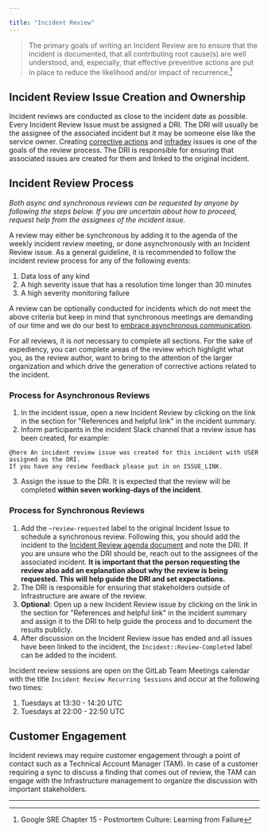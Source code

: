 ```yaml
---

title: "Incident Review"
---
```









> The primary goals of writing an Incident Review are to ensure that the incident is documented, that all contributing root cause(s) are well understood, and, especially, that effective preventive actions are put in place to reduce the likelihood and/or impact of recurrence.[^1]

## Incident Review Issue Creation and Ownership

Incident reviews are conducted as close to the incident date as possible.
Every Incident Review Issue must be assigned a DRI. The DRI will usually be the assignee of the associated incident but it may be someone else like the service owner.
Creating [corrective actions](/handbook/engineering/infrastructure/incident-management/#corrective-actions) and [infradev](/handbook/engineering/workflow/#infradev) issues is one of the goals of the review process. The DRI is responsible for ensuring that associated issues are created for them and linked to the original incident.

## Incident Review Process

_Both async and synchronous reviews can be requested by anyone by following the steps below. If you are uncertain about how to proceed, request help from the assignees of the incident issue._

A review may either be synchronous by adding it to the agenda of the weekly incident review meeting, or done asynchronously with an Incident Review issue.
As a general guideline, it is recommended to follow the incident review process for any of the following events:

1. Data loss of any kind
1. A high severity issue that has a resolution time longer than 30 minutes
1. A high severity monitoring failure

A review can be optionally conducted for incidents which do not meet the above criteria but keep in mind that synchronous meetings are demanding of our time and we do our best to [embrace asynchronous communication](/handbook/company/culture/all-remote/asynchronous/).

For all reviews, it is *not* necessary to complete all sections. For the sake of expediency, you can complete areas of the review which highlight what you, as the review author, want to bring to the attention of the larger organization and which drive the generation of corrective actions related to the incident.

### Process for Asynchronous Reviews

1. In the incident issue, open a new Incident Review by clicking on the link in the section for "References and helpful link" in the incident summary.
2. Inform participants in the incident Slack channel that a review issue has been created, for example:

```
@here An incident review issue was created for this incident with USER assigned as the DRI.
If you have any review feedback please put in on ISSUE_LINK.
```
3. Assign the issue to the DRI. It is expected that the review will be completed **within seven working-days of the incident**.

### Process for Synchronous Reviews

1. Add the `~review-requested` label to the original Incident Issue to schedule a synchronous review. Following this, you should add the incident to the [Incident Review agenda document](https://docs.google.com/document/d/1jrX-Z2NJrNjBBcywY7emQKwaKRqVAlDRdGG0Krk76ys/edit) and note the DRI. If you are unsure who the DRI should be, reach out to the assignees of the associated incident. **It is important that the person requesting the review also add an explanation about why the review is being requested. This will help guide the DRI and set expectations.**
1. The DRI is responsible for ensuring that stakeholders outside of Infrastructure are aware of the review.
1. **Optional**: Open up a new Incident Review issue by clicking on the link in the section for "References and helpful link" in the incident summary and assign it to the DRI to help guide the process and to document the results publicly.
1. After discussion on the Incident Review issue has ended and all issues have been linked to the incident, the `Incident::Review-Completed` label can be added to the incident.

Incident review sessions are open on the GitLab Team Meetings calendar with the title `Incident Review Recurring Sessions` and occur at the following two times:

1. Tuesdays at 13:30 - 14:20 UTC
1. Tuesdays at 22:00 - 22:50 UTC

## Customer Engagement

Incident reviews may require customer engagement through a point of contact such as a Technical Account Manager (TAM).
In case of a customer requiring a sync to discuss a finding that comes out of review, the TAM can engage with the Infrastructure management to organize the discussion with important stakeholders.

---

[^1]: Google SRE Chapter 15 - Postmortem Culture: Learning from Failure
